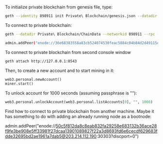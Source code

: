 
To initialize private blockchain from genesis file, type:

```sh
geth --identity 898911 init Private\ Blockchain/genesis.json --datadir Private\ Blockchain/ChainData
```

To connect to private blockchain:

```sh
geth --datadir Private\ Blockchain/ChainData --networkid 898911 --rpc --rpcport 8543 --rpcaddr 127.0.0.1 --rpccorsdomain "*" --rpcapi "eth,net,web3,personal,miner" console

admin.addPeer("enode://36e68383558a83cb524074530feac5884c04b84d2d49115e7a339a4a1e0e103db50eaec0bbcd2a0f3b82d065ce439428c1c365fc12d89e7bccf45ef7c1371e3f@203.214.112.190:62295?discport=0")

```

To connect to private blockchain from second console window

```sh
geth attach http://127.0.0.1:8543
```

Then, to create a new account and to start mining in it:

```py
web3.personal.newAccount()
miner.start()
```

To unlock account for 1000 seconds (assuming passphrase is ""):

```py
web3.personal.unlockAccount(web3.personal.listAccounts[0], "", 1000)
```



Find how to connect to private blockchain from another machine. Maybe it has something to do with 
adding an already running node as a bootnode:

admin.addPeer("enode://50c5f812da8c8eab832fa29258e683132b36ace28f9fe3be908e5ff33981f27dcaa13901089827f22a3d8693fd6e6cecdf629683fdde32695bd2ae1961a7dab5@203.214.112.190:30303?discport=0")
